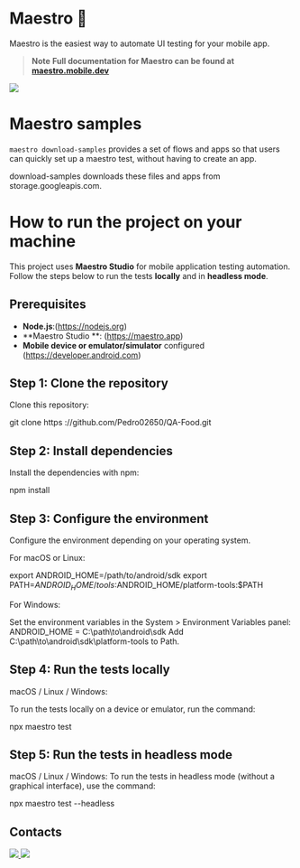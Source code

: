 # Maestro 🎹

Maestro is the easiest way to automate UI testing for your mobile app.

> **Note**
> **Full documentation for Maestro can be found at [maestro.mobile.dev](https://maestro.mobile.dev)**


<img src="https://user-images.githubusercontent.com/847683/187275009-ddbdf963-ce1d-4e07-ac08-b10f145e8894.gif" />



# Maestro samples

`maestro download-samples` provides a set of flows and apps so that users can quickly set up a maestro test, without having to create an app.

download-samples downloads these files and apps from storage.googleapis.com.

# How to run the project on your machine

This project uses **Maestro Studio** for mobile application testing automation. Follow the steps below to run the tests **locally** and in **headless mode**.

## Prerequisites

- **Node.js**:(https://nodejs.org)
- **Maestro Studio **: (https://maestro.app)
- **Mobile device or emulator/simulator** configured (https://developer.android.com)

## Step 1: Clone the repository

Clone this repository:

git clone https ://github.com/Pedro02650/QA-Food.git

## Step 2: Install dependencies

Install the dependencies with npm:

npm install

## Step 3: Configure the environment

Configure the environment depending on your operating system.

For macOS or Linux:

export ANDROID_HOME=/path/to/android/sdk
export PATH=$ANDROID_HOME/tools:$ANDROID_HOME/platform-tools:$PATH

For Windows:

Set the environment variables in the System > Environment Variables panel: ANDROID_HOME = C:\path\to\android\sdk
Add C:\path\to\android\sdk\platform-tools to Path.

## Step 4: Run the tests locally

macOS / Linux / Windows:

To run the tests locally on a device or emulator, run the command:

npx maestro test

## Step 5: Run the tests in headless mode

macOS / Linux / Windows: To run the tests in headless mode (without a graphical interface), use the command:

npx maestro test --headless

## Contacts

<a href="https://www.linkedin.com/in/pedro-cisne/">
    <img src="https://img.shields.io/badge/linkedin-%230077B5.svg?style=for-the-badge&logo=linkedin&logoColor=white" />
     <a href = "mailto:pedrohpcisne@gmail.com"><img src="https://img.shields.io/badge/-Gmail-%23333?style=for-the-badge&logo=gmail&logoColor=white" target="_blank">
  </a>
